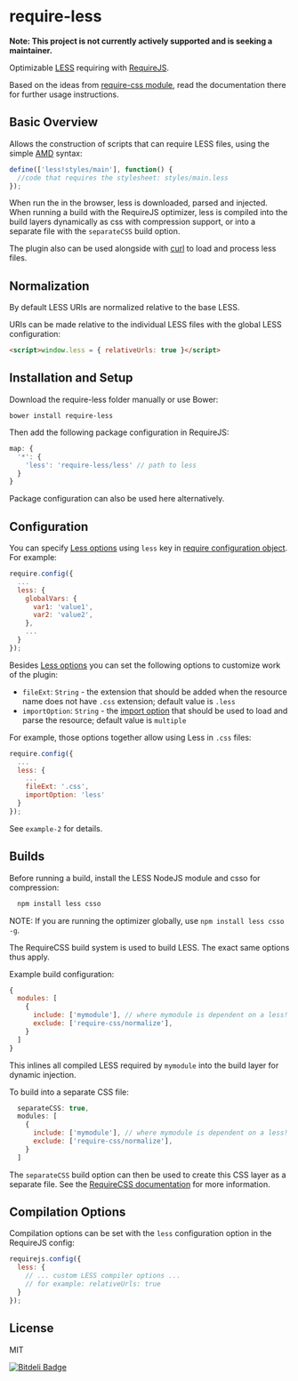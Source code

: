 require-less
============

**Note: This project is not currently actively supported and is seeking a maintainer.**

Optimizable [LESS](http://lesscss.org) requiring with [RequireJS](http://requirejs.org).

Based on the ideas from [require-css module](https://github.com/guybedford/require-css), read the documentation there for further usage instructions.

Basic Overview
--------------

Allows the construction of scripts that can require LESS files, using the simple [AMD](https://github.com/amdjs/amdjs-api/blob/master/AMD.md) syntax:

```javascript
define(['less!styles/main'], function() {
  //code that requires the stylesheet: styles/main.less
});
```

When run the in the browser, less is downloaded, parsed and injected. When running a build with the RequireJS optimizer, less is compiled into the build layers dynamically as css with compression support, or into a separate file with the `separateCSS` build option.

The plugin also can be used alongside with [curl](https://github.com/cujojs/curl) to load and process less files.

Normalization
---

By default LESS URIs are normalized relative to the base LESS. 

URIs can be made relative to the individual LESS files with the global LESS configuration:

```html
<script>window.less = { relativeUrls: true }</script>
```

Installation and Setup
----------------------

Download the require-less folder manually or use Bower:

```
bower install require-less
```

Then add the following package configuration in RequireJS:

```javascript
map: {
  '*': {
    'less': 'require-less/less' // path to less
  }
}
```

Package configuration can also be used here alternatively.

Configuration
-------------

You can specify [Less options](http://lesscss.org/usage/#using-less-in-the-browser-client-side-options) using `less` key in [require configuration object](http://requirejs.org/docs/api.html#config).
For example:

```javascript
require.config({
  ...
  less: {
    globalVars: {
      var1: 'value1',
      var2: 'value2',
    },
    ...
  }
});
```

Besides [Less options](http://lesscss.org/usage/#using-less-in-the-browser-client-side-options) you can set the following options to customize work of the plugin:

* `fileExt`: `String` - the extension that should be added when the resource name does not have `.css` extension; default value is `.less`
* `importOption`: `String` - the [import option](http://lesscss.org/features/#import-options) that should be used to load and parse the resource; default value is `multiple`

For example, those options together allow using Less in `.css` files:

```javascript
require.config({
  ...
  less: {
    ...
    fileExt: '.css',
    importOption: 'less'
  }
});
```

See `example-2` for details.

Builds
------

Before running a build, install the LESS NodeJS module and csso for compression:

```javascript
  npm install less csso
```

NOTE: If you are running the optimizer globally, use `npm install less csso -g`.

The RequireCSS build system is used to build LESS. The exact same options thus apply.

Example build configuration:

```javascript
{
  modules: [
    {
      include: ['mymodule'], // where mymodule is dependent on a less! include
      exclude: ['require-css/normalize'],
    }
  ]
}
```

This inlines all compiled LESS required by `mymodule` into the build layer for dynamic injection.

To build into a separate CSS file:

```javascript
  separateCSS: true,
  modules: [
    {
      include: ['mymodule'], // where mymodule is dependent on a less! include
      exclude: ['require-css/normalize'],
    }
  ]
```

The `separateCSS` build option can then be used to create this CSS layer as a separate file. See the [RequireCSS documentation](https://github.com/guybedford/require-css) for more information.

Compilation Options
---

Compilation options can be set with the `less` configuration option in the RequireJS config:

```javascript
requirejs.config({
  less: {
    // ... custom LESS compiler options ...
    // for example: relativeUrls: true
  }
});
```

License
---

MIT



[![Bitdeli Badge](https://d2weczhvl823v0.cloudfront.net/guybedford/require-less/trend.png)](https://bitdeli.com/free "Bitdeli Badge")

